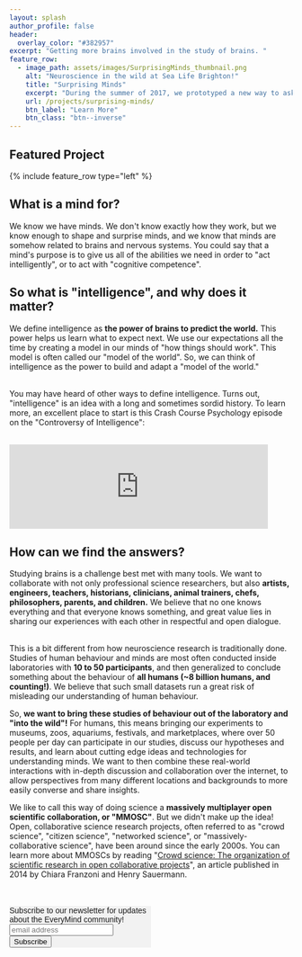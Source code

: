 ```yaml
---
layout: splash
author_profile: false
header:
  overlay_color: "#382957"
excerpt: "Getting more brains involved in the study of brains. "
feature_row:
  - image_path: assets/images/SurprisingMinds_thumbnail.png
    alt: "Neuroscience in the wild at Sea Life Brighton!"
    title: "Surprising Minds"
    excerpt: "During the summer of 2017, we prototyped a new way to ask scientific questions about behaviour and the mind with an interactive science exhibit at Sea Life Brighton! This is part of a larger effort to bring neuroscience experiments out of the lab and 'into the wild'. Now we're analyzing our initial data and working on exhibit version 2.0!"
    url: /projects/surprising-minds/
    btn_label: "Learn More"
    btn_class: "btn--inverse"
---
```


<h2> Featured Project </h2>

{% include feature_row type="left" %}

<h2> What is a mind for? </h2>

<p> We know we have minds. We don't know exactly how they work, but we know enough to shape and surprise minds, and we know that minds are somehow related to brains and nervous systems. You could say that a mind's purpose is to give us all of the abilities we need in order to "act intelligently", or to act with "cognitive competence".</p>

<h2>So what is "intelligence", and why does it matter? </h2>

<p> We define intelligence as <b>the power of brains to predict the world.</b> This power helps us learn what to expect next. We use our expectations all the time by creating a model in our minds of "how things should work". This model is often called our "model of the world". So, we can think of intelligence as the power to build and adapt a "model of the world." <br/><br/>
	
You may have heard of other ways to define intelligence. Turns out, "intelligence" is an idea with a long and sometimes sordid history. To learn more, an excellent place to start is this Crash Course Psychology episode on the "Controversy of Intelligence": <br/><br/>
<iframe width="460" src="https://www.youtube.com/embed/9xTz3QjcloI?ecver=1" frameborder="0" allowfullscreen></iframe>

<h2>How can we find the answers? </h2>

<p>Studying brains is a challenge best met with many tools. We want to collaborate with not only professional science researchers, but also <b>artists, engineers, teachers, historians, clinicians, animal trainers, chefs, philosophers, parents, and children.</b> We believe that no one knows everything and that everyone knows something, and great value lies in sharing our experiences with each other in respectful and open dialogue. <br/><br/>
	
This is a bit different from how neuroscience research is traditionally done. Studies of human behaviour and minds are most often conducted inside laboratories with <b>10 to 50 participants</b>, and then generalized to conclude something about the behaviour of <b>all humans (~8 billion humans, and counting!)</b>. We believe that such small datasets run a great risk of misleading our understanding of human behaviour.

So, <b>we want to bring these studies of behaviour out of the laboratory and "into the wild"!</b> For humans, this means bringing our experiments to museums, zoos, aquariums, festivals, and marketplaces, where over 50 people per day can participate in our studies, discuss our hypotheses and results, and learn about cutting edge ideas and technologies for understanding minds. We want to then combine these real-world interactions with in-depth discussion and collaboration over the internet, to allow perspectives from many different locations and backgrounds to more easily converse and share insights. 

We like to call this way of doing science a <b>massively multiplayer open scientific collaboration, or "MMOSC"</b>. But we didn't make up the idea! Open, collaborative science research projects, often referred to as "crowd science", "citizen science", "networked science", or "massively-collaborative science", have been around since the early 2000s. You can learn more about MMOSCs by reading "<a href="http://www.sciencedirect.com/science/article/pii/S0048733313001212">Crowd science: The organization of scientific research in open collaborative projects</a>", an article published in 2014 by Chiara Franzoni and Henry Sauermann. <br/><br/><br/></p>

<!-- Begin MailChimp Signup Form -->
<link href="//cdn-images.mailchimp.com/embedcode/horizontal-slim-10_7.css" rel="stylesheet" type="text/css">
<style type="text/css">
	#mc_embed_signup{background:#f2f2f2; clear:left; font:14px Oxygen,Helvetica,Arial,sans-serif; width:50%;}
	/* Add your own MailChimp form style overrides in your site stylesheet or in this style block.
	   We recommend moving this block and the preceding CSS link to the HEAD of your HTML file. */
</style>
<div id="mc_embed_signup">
<form action="//online.us16.list-manage.com/subscribe/post?u=eb2472695fd6c8a6c2291c528&amp;id=322b339266" method="post" id="mc-embedded-subscribe-form" name="mc-embedded-subscribe-form" class="validate" target="_blank" novalidate>
    <div id="mc_embed_signup_scroll">
	<label for="mce-EMAIL">Subscribe to our newsletter for updates about the EveryMind community!</label>
	<input type="email" value="" name="EMAIL" class="email" id="mce-EMAIL" placeholder="email address" required>
    <!-- real people should not fill this in and expect good things - do not remove this or risk form bot signups-->
    <div style="position: absolute; left: -5000px;" aria-hidden="true"><input type="text" name="b_eb2472695fd6c8a6c2291c528_322b339266" tabindex="-1" value=""></div>
    <div class="clear"><input type="submit" value="Subscribe" name="subscribe" id="mc-embedded-subscribe" class="button"></div>
    </div>
</form>
</div>

<!--End mc_embed_signup-->
